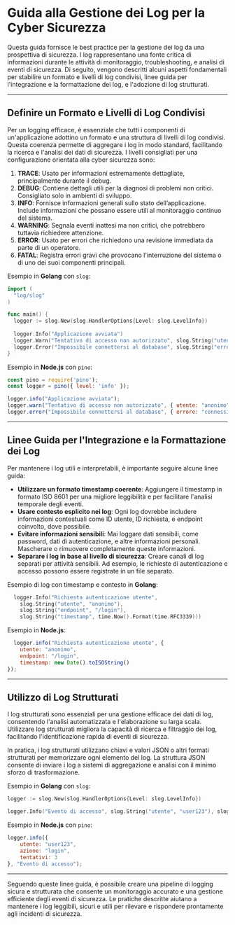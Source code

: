
# Guida alla Gestione dei Log per la Cyber Sicurezza

Questa guida fornisce le best practice per la gestione dei log da una prospettiva di sicurezza. I log rappresentano una fonte critica di informazioni durante le attività di monitoraggio, troubleshooting, e analisi di eventi di sicurezza. Di seguito, vengono descritti alcuni aspetti fondamentali per stabilire un formato e livelli di log condivisi, linee guida per l'integrazione e la formattazione dei log, e l'adozione di log strutturati.

---

## Definire un Formato e Livelli di Log Condivisi

Per un logging efficace, è essenziale che tutti i componenti di un'applicazione adottino un formato e una struttura di livelli di log condivisi. Questa coerenza permette di aggregare i log in modo standard, facilitando la ricerca e l'analisi dei dati di sicurezza. I livelli consigliati per una configurazione orientata alla cyber sicurezza sono:

1. **TRACE**: Usato per informazioni estremamente dettagliate, principalmente durante il debug.
2. **DEBUG**: Contiene dettagli utili per la diagnosi di problemi non critici. Consigliato solo in ambienti di sviluppo.
3. **INFO**: Fornisce informazioni generali sullo stato dell’applicazione. Include informazioni che possano essere utili al monitoraggio continuo del sistema.
4. **WARNING**: Segnala eventi inattesi ma non critici, che potrebbero tuttavia richiedere attenzione.
5. **ERROR**: Usato per errori che richiedono una revisione immediata da parte di un operatore.
6. **FATAL**: Registra errori gravi che provocano l'interruzione del sistema o di uno dei suoi componenti principali.

Esempio in **Golang** con `slog`:

```go
import (
  "log/slog"
)

func main() {
  logger := slog.New(slog.HandlerOptions{Level: slog.LevelInfo})
  
  logger.Info("Applicazione avviata")
  logger.Warn("Tentativo di accesso non autorizzato", slog.String("utente", "anonimo"))
  logger.Error("Impossibile connettersi al database", slog.String("errore", "connessione rifiutata"))
}
```

Esempio in **Node.js** con `pino`:

```javascript
const pino = require('pino');
const logger = pino({ level: 'info' });

logger.info("Applicazione avviata");
logger.warn("Tentativo di accesso non autorizzato", { utente: "anonimo" });
logger.error("Impossibile connettersi al database", { errore: "connessione rifiutata" });
```

---

## Linee Guida per l'Integrazione e la Formattazione dei Log

Per mantenere i log utili e interpretabili, è importante seguire alcune linee guida:

- **Utilizzare un formato timestamp coerente**: Aggiungere il timestamp in formato ISO 8601 per una migliore leggibilità e per facilitare l'analisi temporale degli eventi.
- **Usare contesto esplicito nei log**: Ogni log dovrebbe includere informazioni contestuali come ID utente, ID richiesta, e endpoint coinvolto, dove possibile.
- **Evitare informazioni sensibili**: Mai loggare dati sensibili, come password, dati di autenticazione, e altre informazioni personali. Mascherare o rimuovere completamente queste informazioni.
- **Separare i log in base al livello di sicurezza**: Creare canali di log separati per attività sensibili. Ad esempio, le richieste di autenticazione e accesso possono essere registrate in un file separato.

Esempio di log con timestamp e contesto in **Golang**:

```go
  logger.Info("Richiesta autenticazione utente",
    slog.String("utente", "anonimo"),
    slog.String("endpoint", "/login"),
    slog.String("timestamp", time.Now().Format(time.RFC3339)))
```

Esempio in **Node.js**:

```javascript
  logger.info("Richiesta autenticazione utente", {
    utente: "anonimo",
    endpoint: "/login",
    timestamp: new Date().toISOString()
});
```

---

## Utilizzo di Log Strutturati

I log strutturati sono essenziali per una gestione efficace dei dati di log, consentendo l'analisi automatizzata e l'elaborazione su larga scala. Utilizzare log strutturati migliora la capacità di ricerca e filtraggio dei log, facilitando l'identificazione rapida di eventi di sicurezza.

In pratica, i log strutturati utilizzano chiavi e valori JSON o altri formati strutturati per memorizzare ogni elemento del log. La struttura JSON consente di inviare i log a sistemi di aggregazione e analisi con il minimo sforzo di trasformazione.

Esempio in **Golang** con `slog`:

```go
logger := slog.New(slog.HandlerOptions{Level: slog.LevelInfo})

logger.Info("Evento di accesso", slog.String("utente", "user123"), slog.String("azione", "login"), slog.Int("tentativi", 3))
```

Esempio in **Node.js** con `pino`:

```javascript
logger.info({
    utente: "user123",
    azione: "login",
    tentativi: 3
}, "Evento di accesso");
```

---

Seguendo queste linee guida, è possibile creare una pipeline di logging sicura e strutturata che consente un monitoraggio accurato e una gestione efficiente degli eventi di sicurezza. Le pratiche descritte aiutano a mantenere i log leggibili, sicuri e utili per rilevare e rispondere prontamente agli incidenti di sicurezza.
